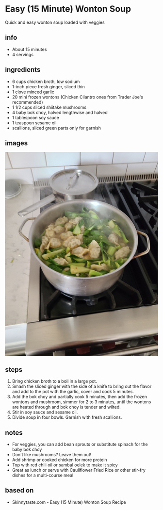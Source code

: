 # Easy (15 Minute) Wonton Soup
Quick and easy wonton soup loaded with veggies

## info  
* About 15 minutes  
* 4 servings  

## ingredients
* 6 cups chicken broth, low sodium
* 1-inch piece fresh ginger, sliced thin
* 1 clove minced garlic
* 20 mini frozen wontons (Chicken Cilantro ones from Trader Joe's recommended)
* 1 1/2 cups sliced shiitake mushrooms
* 4 baby bok choy, halved lengthwise and halved
* 1 tablespoon soy sauce
* 1 teaspoon sesame oil
* scallions, sliced green parts only for garnish

## images
![](images/wonton.jpg)

## steps  
1. Bring chicken broth to a boil in a large pot.
2. Smash the sliced ginger with the side of a knife to bring out the flavor and add to the pot with the garlic, cover and cook 5 minutes.
3. Add the bok choy and partially cook 5 minutes, then add the frozen wontons and mushroom, simmer for 2 to 3 minutes, until the wontons are heated through and bok choy is tender and wilted.
4. Stir in soy sauce and sesame oil.
5. Divide soup in four bowls. Garnish with fresh scallions.

## notes  
* For veggies, you can add bean sprouts or substitute spinach for the baby bok choy
* Don't like mushrooms? Leave them out!
* Add shrimp or cooked chicken for more protein
* Top with red chili oil or sambal oelek to make it spicy
* Great as lunch or serve with Cauliflower Fried Rice or other stir-fry dishes for a multi-course meal

## based on  
* Skinnytaste.com - Easy (15 Minute) Wonton Soup Recipe
